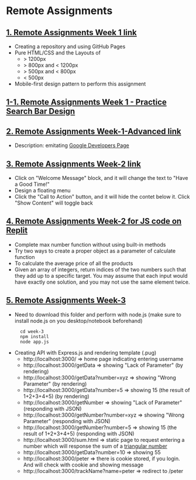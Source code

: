 # Remote Assignments

## [1. Remote Assignments Week 1 link](https://akirap3.github.io/remote-assignments/week-1/index.html)

- Creating a repository and using GitHub Pages
- Pure HTML/CSS and the Layouts of
  - &gt; 1200px
  - &gt; 800px and &lt; 1200px
  - &gt; 500px and &lt; 800px
  - &lt; 500px
- Mobile-first design pattern to perform this assignment

## [1-1. Remote Assignments Week 1 - Practice Search Bar Design](https://akirap3.github.io/remote-assignments/week-1-practice-search-bar-design/index.html)

## [2. Remote Assignments Week-1-Advanced link](https://akirap3.github.io/remote-assignments/week-1-advanced/index.html)

- Description: emitating [Google Developers Page](https://developers.google.com/)

## [3. Remote Assignments Week-2 link](https://akirap3.github.io/remote-assignments/week-2/index.html)

- Click on "Welcome Message" block, and it will change the text to "Have a Good Time!"
- Design a floating menu
- Click the "Call to Action" button, and it will hide the contet below it. Click "Show Content" will toggle back

## [4. Remote Assignments Week-2 for JS code on Replit](https://replit.com/join/ueddfjooir-peterfan)

- Complete max number function without using built-in methods
- Try two ways to create a proper object as a parameter of calculate function
- To calculate the average price of all the products
- Given an array of integers,
  return indices of the two numbers such that they add up to a specific target.
  You may assume that each input would have exactly one solution,
  and you may not use the same element twice.

## [5. Remote Assignments Week-3](https://github.com/akirap3/remote-assignments/tree/master/week-3)

- Need to download this folder and perform with node.js (make sure to install node.js on you desktop/notebook beforehand)
  ```
    cd week-3
    npm install
    node app.js
  ```
- Creating API with Express.js and rendering template (.pug)
  - http://localhost:3000/ => home page indicating entering username
  - http://localhost:3000/getData => showing "Lack of Parameter" (by rendering)
  - http://localhost:3000/getData?number=xyz => showing "Wrong Parameter" (by rendering)
  - http://localhost:3000/getData?number=5 => showing 15 (the result of 1+2+3+4+5) (by rendering)
  - http://localhost:3000/getNumber => showing "Lack of Parameter" (responding with JSON)
  - http://localhost:3000/getNumber?number=xyz => showing "Wrong Parameter" (responding with JSON)
  - http://localhost:3000/getNumber?number=5 => showing 15 (the result of 1+2+3+4+5) (responding with JSON)
  - http://localhost:3000/sum.html => static page to request entering a number which will response the sum of a [triangular number](https://en.wikipedia.org/wiki/Triangular_number)
  - http://localhost:3000/getData?number=10 => showing 55
  - http://localhost:3000/peter => there is cookie stored, if you login. And will check with cookie and showing message
  - http://localhost:3000/trackName?name=peter => redirect to /peter
